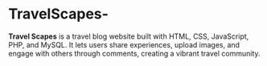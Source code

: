 # TravelScapes-
**Travel Scapes** is a travel blog website built with HTML, CSS, JavaScript, PHP, and MySQL. It lets users share experiences, upload images, and engage with others through comments, creating a vibrant travel community.
